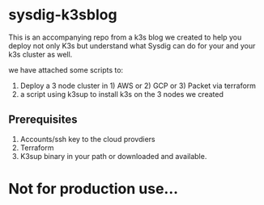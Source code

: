 # sysdig-k3sblog

This is an accompanying repo from a k3s blog we created to help you deploy not only K3s but understand what Sysdig can do for your and your k3s cluster as well.

we have attached some scripts to:

1) Deploy a 3 node cluster in 1) AWS or 2) GCP or 3) Packet via terraform
2) a script using k3sup to install k3s on the 3 nodes we created

## Prerequisites 
1) Accounts/ssh key to the cloud provdiers
2) Terraform
3) K3sup binary in your path or downloaded and available. 


# Not for production use...
